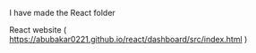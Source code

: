 I have made the React folder 


React website (    https://abubakar0221.github.io/react/dashboard/src/index.html  )
